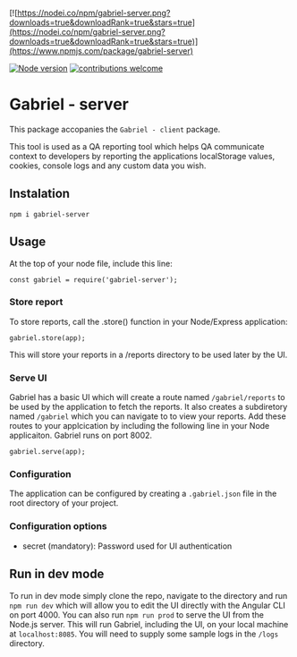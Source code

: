 [![https://nodei.co/npm/gabriel-server.png?downloads=true&downloadRank=true&stars=true](https://nodei.co/npm/gabriel-server.png?downloads=true&downloadRank=true&stars=true)](https://www.npmjs.com/package/gabriel-server)

[![Node version](https://img.shields.io/node/v/gabriel-server.svg?style=flat)](http://nodejs.org/download/)
[![contributions welcome](https://img.shields.io/badge/contributions-welcome-brightgreen.svg?style=flat)](https://github.com/dwyl/esta/issues)


# Gabriel - server

This package accopanies the `Gabriel - client` package.

This tool is used as a QA reporting tool which helps QA communicate context to developers by reporting the applications localStorage values, cookies, console logs and any custom data you wish.

## Instalation

`npm i gabriel-server`

## Usage

At the top of your node file, include this line:

```
const gabriel = require('gabriel-server');
```


### Store report

To store reports, call the .store() function in your Node/Express application:

```
gabriel.store(app);
```

This will store your reports in a /reports directory to be used later by the UI.


### Serve UI

Gabriel has a basic UI which will create a route named `/gabriel/reports` to be used by the application to fetch the reports. It also creates a subdiretory named `/gabriel` which you can navigate to to view your reports. Add these routes to your applcication by including the following line in your Node applicaiton. Gabriel runs on port 8002.

```
gabriel.serve(app);
```


### Configuration
The application can be configured by creating a `.gabriel.json` file in the root directory of your project.


### Configuration options
- secret (mandatory): Password used for UI authentication


## Run in dev mode

To run in dev mode simply clone the repo, navigate to the directory and run `npm run dev` which will allow you to edit the UI directly with the Angular CLI on port 4000. You can also run `npm run prod` to serve the UI from the Node.js server. This will run Gabriel, including the UI, on your local machine at `localhost:8085`. You will need to supply some sample logs in the `/logs` directory.
